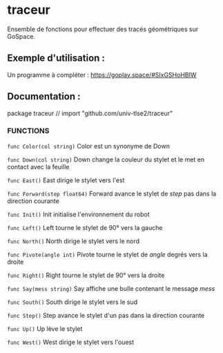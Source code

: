 # traceur

Ensemble de fonctions pour effectuer des tracés géométriques
sur GoSpace.

## Exemple d'utilisation :

Un programme à compléter : 
https://goplay.space/#SIxGSHoHBIW

## Documentation :
package traceur // import "github.com/univ-tlse2/traceur"


### FUNCTIONS

`func Color(col string)`
    Color est un synonyme de Down

`func Down(col string)`
    Down change la couleur du stylet et le met en contact avec la feuille

`func East()`
    East dirige le stylet vers l'est

`func Forward(step float64)`
    Forward avance le stylet de _step_ pas dans la direction courante

`func Init()`
    Init initialise l'environnement du robot

`func Left()`
    Left tourne le stylet de 90° vers la gauche

`func North()`
    North dirige le stylet vers le nord

`func Pivote(angle int)`
    Pivote tourne le stylet de _angle_ degrés vers la droite

`func Right()`
    Right tourne le stylet de 90° vers la droite

`func Say(mess string)`
    Say affiche une bulle contenant le message _mess_

`func South()`
    South dirige le stylet vers le sud

`func Step()`
    Step avance le stylet d'un pas dans la direction courante

`func Up()`
    Up lève le stylet

`func West()`
    West dirige le stylet vers l'ouest

